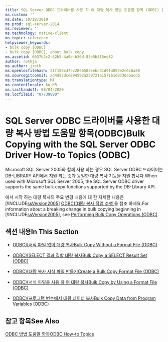 ```yaml
---
title: SQL Server ODBC 드라이버를 사용 하 여 대량 복사 방법 도움말 항목 (ODBC) | Microsoft Docs
ms.custom: ''
ms.date: 10/18/2019
ms.prod: sql-server-2014
ms.reviewer: ''
ms.technology: native-client
ms.topic: reference
helpviewer_keywords:
- bulk copy [ODBC]
- bulk copy [ODBC], about bulk copy
ms.assetid: 6037b2c2-62b5-4a9e-b36d-83e5b315eef2
author: rothja
ms.author: jroth
ms.openlocfilehash: 21f158c47cc289b583eebc31d9f4893e2c0c6a88
ms.sourcegitcommit: ad4d92dce894592a259721a1571b1d8736abacdb
ms.translationtype: MT
ms.contentlocale: ko-KR
ms.lasthandoff: 08/04/2020
ms.locfileid: "87739880"
---
```

# <a name="bulk-copying-with-the-sql-server-odbc-driver-how-to-topics-odbc"></a><span data-ttu-id="493af-102">SQL Server ODBC 드라이버를 사용한 대량 복사 방법 도움말 항목(ODBC)</span><span class="sxs-lookup"><span data-stu-id="493af-102">Bulk Copying with the SQL Server ODBC Driver How-to Topics (ODBC)</span></span>
  <span data-ttu-id="493af-103">Microsoft SQL Server 2005와 함께 사용 하는 경우 SQL Server ODBC 드라이버는 DB-LIBRARY API에서 지원 되는 것과 동일한 대량 복사 기능을 지원 합니다.</span><span class="sxs-lookup"><span data-stu-id="493af-103">When used with Microsoft SQL Server 2005, the SQL Server ODBC driver supports the same bulk copy functions supported by the DB-Library API.</span></span>  
  
 <span data-ttu-id="493af-104">에서 시작 하는 대량 복사의 주요 변경 내용에 대 한 자세한 내용은 [!INCLUDE[ssVersion2005](../../../includes/ssversion2005-md.md)] [ODBC&#41;&#40;대량 복사 작업 수행 ](../../native-client-odbc-bulk-copy-operations/performing-bulk-copy-operations-odbc.md)을 참조 하세요.</span><span class="sxs-lookup"><span data-stu-id="493af-104">For information about a breaking change in bulk copying beginning in [!INCLUDE[ssVersion2005](../../../includes/ssversion2005-md.md)], see [Performing Bulk Copy Operations &#40;ODBC&#41;](../../native-client-odbc-bulk-copy-operations/performing-bulk-copy-operations-odbc.md).</span></span>  
  
## <a name="in-this-section"></a><span data-ttu-id="493af-105">섹션 내용</span><span class="sxs-lookup"><span data-stu-id="493af-105">In This Section</span></span>  
  
-   [<span data-ttu-id="493af-106">ODBC&#41;&#40;서식 파일 없이 대량 복사</span><span class="sxs-lookup"><span data-stu-id="493af-106">Bulk Copy Without a Format File &#40;ODBC&#41;</span></span>](bulk-copy-without-a-format-file-odbc.md)  
  
-   [<span data-ttu-id="493af-107">ODBC&#41;&#40;SELECT 결과 집합 대량 복사</span><span class="sxs-lookup"><span data-stu-id="493af-107">Bulk Copy a SELECT Result Set &#40;ODBC&#41;</span></span>](bulk-copy-a-select-result-set-odbc.md)  
  
-   [<span data-ttu-id="493af-108">ODBC&#41;&#40;대량 복사 서식 파일 만들기</span><span class="sxs-lookup"><span data-stu-id="493af-108">Create a Bulk Copy Format File &#40;ODBC&#41;</span></span>](create-a-bulk-copy-format-file-odbc.md)  
  
-   [<span data-ttu-id="493af-109">ODBC&#41;&#40;서식 파일을 사용 하 여 대량 복사</span><span class="sxs-lookup"><span data-stu-id="493af-109">Bulk Copy by Using a Format File &#40;ODBC&#41;</span></span>](bulk-copy-by-using-a-format-file-odbc.md)  
  
-   [<span data-ttu-id="493af-110">ODBC&#41;&#40;프로그램 변수에서 대량 데이터 복사</span><span class="sxs-lookup"><span data-stu-id="493af-110">Bulk Copy Data from Program Variables &#40;ODBC&#41;</span></span>](bulk-copy-data-from-program-variables-odbc.md)  
  
## <a name="see-also"></a><span data-ttu-id="493af-111">참고 항목</span><span class="sxs-lookup"><span data-stu-id="493af-111">See Also</span></span>  
 [<span data-ttu-id="493af-112">ODBC 방법 도움말 항목</span><span class="sxs-lookup"><span data-stu-id="493af-112">ODBC How-to Topics</span></span>](../odbc-how-to-topics.md)  
  
  
